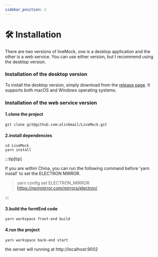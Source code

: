 ```yaml
---
sidebar_position: 2
---
```


# 🛠️ Installation

There are two versions of liveMock, one is a desktop application and the other is a web service. You can use either version, but I recommend using the desktop version.

### Installation of the desktop version

To install the desktop version, simply download from the [release page](https://github.com/alinGmail/LiveMock/releases). It supports both macOS and Windows operating systems.

### Installation of the web service version

#### 1.clone the project

```
git clone git@github.com:alinGmail/LiveMock.git
```

#### 2.install dependencies

```
cd LiveMock
yarn install
```

:::tip[tip]

If you are within China, you can run the following command before 'yarn install' to set the ELECTRON MIRROR.

> yarn config set ELECTRON_MIRROR https://npmmirror.com/mirrors/electron/

:::

#### 3.build the forntEnd code

```
yarn workspace front-end build
```

#### 4.run the project

```
yarn workspace back-end start
```

the server will running at http://localhost:9002
